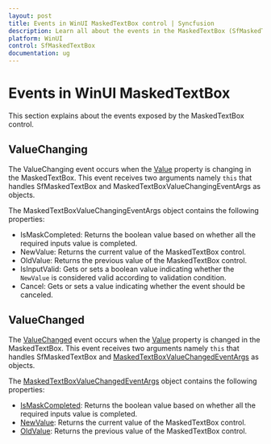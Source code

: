 ```yaml
---
layout: post
title: Events in WinUI MaskedTextBox control | Syncfusion
description: Learn all about the events in the MaskedTextBox (SfMaskedTextBox) control.
platform: WinUI
control: SfMaskedTextBox
documentation: ug
---
```


# Events in WinUI MaskedTextBox

This section explains about the events exposed by the MaskedTextBox control.

## ValueChanging

The ValueChanging event occurs when the [Value](https://help.syncfusion.com/cr/winui/Syncfusion.UI.Xaml.Editors.SfMaskedTextBox.html#Syncfusion_UI_Xaml_Editors_SfMaskedTextBox_Value) property is changing in the MaskedTextBox. This event receives two arguments namely `this` that handles SfMaskedTextBox and MaskedTextBoxValueChangingEventArgs as objects.

The MaskedTextBoxValueChangingEventArgs object contains the following properties:

* IsMaskCompleted: Returns the boolean value based on whether all the required inputs value is completed.
* NewValue: Returns the current value of the MaskedTextBox control.
* OldValue: Returns the previous value of the MaskedTextBox control.
* IsInputValid: Gets or sets a boolean value indicating whether the `NewValue` is considered valid according to validation condition.
* Cancel: Gets or sets a value indicating whether the event should be canceled.

## ValueChanged

The [ValueChanged](https://help.syncfusion.com/cr/winui/Syncfusion.UI.Xaml.Editors.SfMaskedTextBox.html#Syncfusion_UI_Xaml_Editors_SfMaskedTextBox_ValueChanged) event occurs when the [Value](https://help.syncfusion.com/cr/winui/Syncfusion.UI.Xaml.Editors.SfMaskedTextBox.html#Syncfusion_UI_Xaml_Editors_SfMaskedTextBox_Value) property is changed in the MaskedTextBox. This event receives two arguments namely `this` that handles SfMaskedTextBox and [MaskedTextBoxValueChangedEventArgs](https://help.syncfusion.com/cr/winui/Syncfusion.UI.Xaml.Editors.MaskedTextBoxValueChangedEventArgs.html) as objects.

The [MaskedTextBoxValueChangedEventArgs](https://help.syncfusion.com/cr/winui/Syncfusion.UI.Xaml.Editors.MaskedTextBoxValueChangedEventArgs.html) object contains the following properties:

* [IsMaskCompleted](https://help.syncfusion.com/cr/winui/Syncfusion.UI.Xaml.Editors.MaskedTextBoxValueChangedEventArgs.html#Syncfusion_UI_Xaml_Editors_MaskedTextBoxValueChangedEventArgs_IsMaskCompleted): Returns the boolean value based on whether all the required inputs value is completed.
* [NewValue](https://help.syncfusion.com/cr/winui/Syncfusion.UI.Xaml.Editors.MaskedTextBoxValueChangedEventArgs.html#Syncfusion_UI_Xaml_Editors_MaskedTextBoxValueChangedEventArgs_NewValue): Returns the current value of the MaskedTextBox control.
* [OldValue](https://help.syncfusion.com/cr/winui/Syncfusion.UI.Xaml.Editors.MaskedTextBoxValueChangedEventArgs.html#Syncfusion_UI_Xaml_Editors_MaskedTextBoxValueChangedEventArgs_OldValue): Returns the previous value of the MaskedTextBox control.

